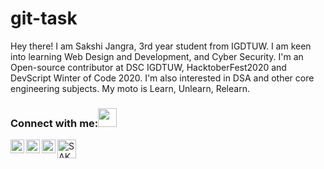# git-task

Hey there! I am Sakshi Jangra, 3rd year student from IGDTUW. I am keen into learning Web Design and Development, and Cyber Security. I'm an Open-source contributor at DSC IGDTUW, HacktoberFest2020 and DevScript Winter of Code 2020. I'm also interested in DSA and other core engineering subjects. My moto is Learn, Unlearn, Relearn.



### Connect with me:<img src="https://media.giphy.com/media/3o72EUVzqzm8V1P9qU/giphy.gif" width="30">
[<img align="left" alt="codeSTACKr | Twitter" width="22px" src="https://cdn.jsdelivr.net/npm/simple-icons@v3/icons/twitter.svg" />][twitter][<img align="left" alt="codeSTACKr | LinkedIn" width="22px" src="https://cdn.jsdelivr.net/npm/simple-icons@v3/icons/linkedin.svg" />][linkedin][<img align="left" alt="codeSTACKr | LinkedIn" width="22px" src="https://wrytin.com/static/img/logo/512.png" />][wrytin]

<a href="https://dev.to/sakshi25">

  <img src="https://d2fltix0v2e0sb.cloudfront.net/dev-badge.svg" alt="SAKSHI's DEV Profile" height="30" width="30">

</a><br />







[twitter]: https://twitter.com/Sakshi2517

[linkedin]: https://www.linkedin.com/in/sakshi-jangra-37755b17b

[wrytin]: https://wrytin.com/sakshijangra
